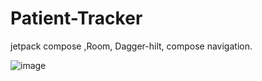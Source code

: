 # Patient-Tracker
jetpack compose
,Room, Dagger-hilt, compose navigation.

![image](https://github.com/loay-al-shobaki/Patient-Tracker/assets/107764558/92e94beb-b465-404e-9143-bffb2211f651)

